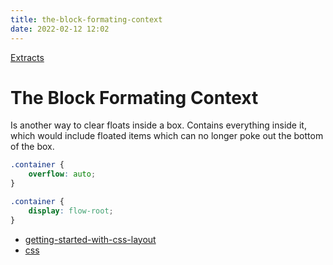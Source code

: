 ```yaml
---
title: the-block-formating-context
date: 2022-02-12 12:02
---
```


[Extracts](Extracts)

# The Block Formating Context

Is another way to clear floats inside a box. Contains everything inside it, which would include floated items which can no longer poke out the bottom of the box.

```css
.container {
    overflow: auto;
}
```

```css
.container {
    display: flow-root;
}
```

- [getting-started-with-css-layout](getting-started-with-css-layout)
- [css](css)
